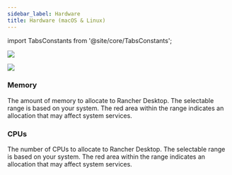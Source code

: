 ```yaml
---
sidebar_label: Hardware
title: Hardware (macOS & Linux)
---
```


<head>
  <link rel="canonical" href="https://docs.rancherdesktop.io/ui/preferences/virtual-machine/hardware"/>
</head>

import TabsConstants from '@site/core/TabsConstants';

<Tabs groupId="os">
<TabItem value="macOS">

![](https://suse-rancher-media.s3.amazonaws.com/desktop/v1.15/preferences/macOS_virtualMachine_tabHardware.png)

</TabItem>
<TabItem value="Linux">

![](https://suse-rancher-media.s3.amazonaws.com/desktop/v1.15/preferences/Linux_virtualMachine_tabHardware.png)

</TabItem>
</Tabs>

### Memory

The amount of memory to allocate to Rancher Desktop. The selectable range is based on your system. The red area within the range indicates an allocation that may affect system services.

### CPUs

The number of CPUs to allocate to Rancher Desktop. The selectable range is based on your system. The red area within the range indicates an allocation that may affect system services.
